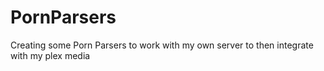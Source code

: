 # PornParsers
Creating some Porn Parsers to work with my own server to then integrate with my plex media